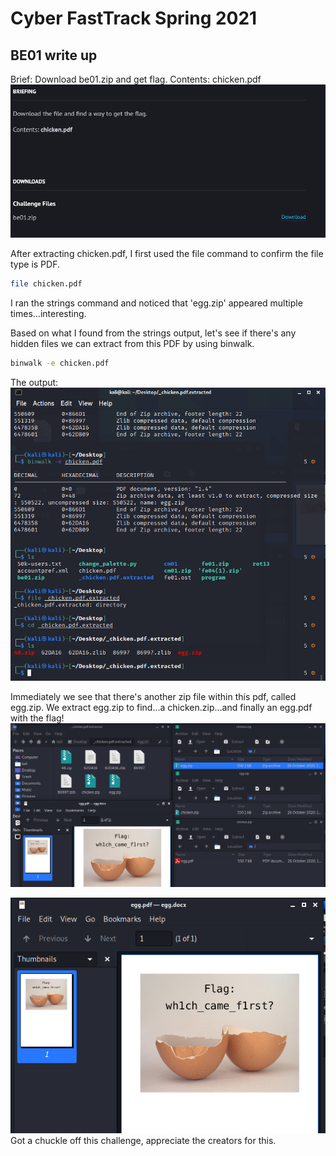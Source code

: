 # Cyber FastTrack Spring 2021
## BE01 write up

Brief: Download be01.zip and get flag. Contents: chicken.pdf
![](<images/BE01 brief.PNG>)

After extracting chicken.pdf, I first used the file command to confirm the file type is PDF.
```zsh
file chicken.pdf
```

I ran the strings command and noticed that 'egg.zip' appeared multiple times...interesting.

Based on what I found from the strings output, let's see if there's any hidden files we can extract from this PDF by using binwalk.

```zsh
binwalk -e chicken.pdf
```

The output:
![](<images/BE01 binwalk.PNG>)

Immediately we see that there's another zip file within this pdf, called egg.zip.
We extract egg.zip to find...a chicken.zip...and finally an egg.pdf with the flag!
![](<images/BE01 chicken or egg.PNG>)

![](<images/BE01 flag.PNG>)
Got a chuckle off this challenge, appreciate the creators for this.

